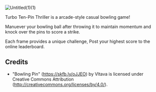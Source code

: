 ![Untitled(1)(1)](https://github.com/LiamMcKenzie/Bowling-Game/assets/90590068/1dee4a21-4a77-420e-a3a9-93c5fffa0402)

Turbo Ten-Pin Thriller is a arcade-style casual bowling game!

Manuever your bowling ball after throwing it to maintain momentum and knock over the pins to score a strike.

Each frame provides a unique challenge, Post your highest score to the online leaderboard.

## Credits

- "Bowling Pin" (https://skfb.ly/oJJEO) by Vltava is licensed under Creative Commons Attribution (http://creativecommons.org/licenses/by/4.0/).


